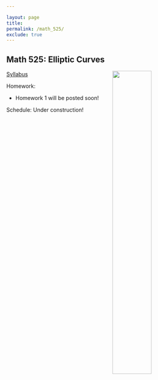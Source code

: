 ```yaml
---

layout: page
title:
permalink: /math_525/
exclude: true
---
```


## Math 525: Elliptic Curves  

<img src='EC.png' style="float:right; width:45%; margin:0px;"/>  


[Syllabus](https://drive.google.com/open?id=1--OWL5vU-uHG7y1wGnjXO4-1MUySs42O&usp=drive_fs)

Homework: 
* Homework 1 will be posted soon!

Schedule: Under construction!